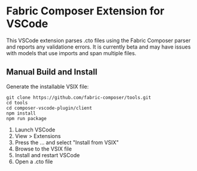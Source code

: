 # Fabric Composer Extension for VSCode 

This VSCode extension parses .cto files using the Fabric Composer parser
and reports any validatione errors. It is currently beta and may have issues
with models that use imports and span multiple files.

## Manual Build and Install

Generate the installable VSIX file:

```
git clone https://github.com/fabric-composer/tools.git
cd tools
cd composer-vscode-plugin/client
npm install
npm run package
```

1. Launch VSCode
2. View > Extensions
3. Press the ... and select "Install from VSIX"
4. Browse to the VSIX file
5. Install and restart VSCode
6. Open a .cto file

